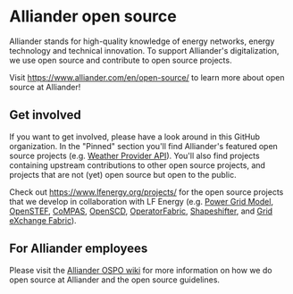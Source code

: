 # Alliander open source
Alliander stands for high-quality knowledge of energy networks, energy technology and technical innovation. To support Alliander's digitalization, we use open source and contribute to open source projects.

Visit https://www.alliander.com/en/open-source/ to learn more about open source at Alliander!

## Get involved
If you want to get involved, please have a look around in this GitHub organization. In the "Pinned" section you'll find Alliander's featured open source projects (e.g. [Weather Provider API](https://github.com/alliander-opensource/Weather-Provider-API)). You'll also find projects containing upstream contributions to other open source projects, and projects that are not (yet) open source but open to the public.

Check out https://www.lfenergy.org/projects/ for the open source projects that we develop in collaboration with LF Energy (e.g. [Power Grid Model](https://github.com/PowerGridModel), [OpenSTEF](https://github.com/OpenSTEF), [CoMPAS](https://github.com/com-pas), [OpenSCD](https://github.com/openscd), [OperatorFabric](https://github.com/opfab), [Shapeshifter](https://github.com/shapeshifter), and [Grid eXchange Fabric](https://github.com/OSGP/open-smart-grid-platform)).

## For Alliander employees
Please visit the [Alliander OSPO wiki](https://alliander.atlassian.net/wiki/spaces/OOSPO/pages/3181317403/Starten+met+Open+Source+ontwikkelen) for more information on how we do open source at Alliander and the open source guidelines.
